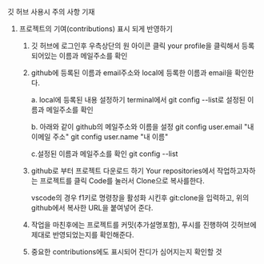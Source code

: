 깃 허브 사용시 주의 사항 기재

1. 프로젝트의 기여(contributions) 표시 되게 반영하기
    1) 깃 허브에 로그인후 우측상단의 원 아이콘 클릭
        your profile을 클릭해서 등록되어있는 이름과 메일주소를 확인
        
    2) github에 등록된 이름과 email주소와 local에 등록한 이름과 email을 확인한다.

        a. local에 등록된 내용 설정하기
        terminal에서 git config --list로 설정된 이름과 메일주소를 확인

        b. 아래와 같이 github의 메일주소와 이름을 설정
           git config user.email "내 이메일 주소"
           git config user.name "내 이름"
        
        c.설정된 이름과 메일주소를 확인
           git config --list
          
 
    3) github로 부터 프로젝트 다운로드 하기 
        Your repositories에서 작업하고자하는 프로젝트를 클릭
        Code를 눌러서 Clone으로 복사를한다.

        vscode의 경우 
            f1키로 명령창을 활성화 시킨후 
            git:clone을 입력하고, 위의 github에서 복사한 URL을 붙여넣어 준다.
    
    4) 작업을 마친후에는 프로젝트를 커밋(추가설명포함), 푸시를 진행하여 깃허브에 제대로 반영되었는지를 확인해준다.

    5) 중요한 contributions에도 표시되어 잔디가 심어지는지 확인할 것